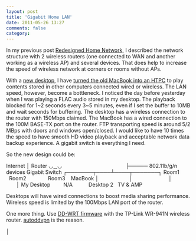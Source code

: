 ```yaml
---
layout: post
title: 'Gigabit Home LAN'
date: 2011-05-26 13:27
comments: false
category: 
---
```

    

In my previous post [Redesigned Home Network](/?p=37867), I described the network structure with 2 wireless routers (one connected to WAN and another working as a wireless AP) and several devices. That does help to increase the speed of wireless network at corners or rooms without APs.

With a [new desktop](/?p=38000), I have [turned the old MacBook into an HTPC](/?p=37849) to play contents stored in other computers connected wired or wireless. The LAN speed, however, become a bottleneck. I noticed the day before yesterday when I was playing a FLAC audio stored in my desktop. The playback blocked for 1~2 seconds every 3~5 minutes, even if I set the buffer to 10MB and wait seconds for buffering. The desktop has a wireless connection to the router with 150Mbps claimed. The MacBook has a wired connection to the 100M BASE-TX port on the router. FTP transporting speed is around 5/2 MBps with doors and windows open/closed. I would like to have 10 times the speed to have smooth HD video playback and acceptable network data backup experience. A gigabit switch is everything I need.

So the new design could be:

Internet
│
Router
◡‿◡                                            ├───── 802.11b/g/n devices
Gigabit Switch
┌───────┬────┴────┬───────┐
Room1           Room2               Room3    MacBook
│                     │                         │                   │
My Desktop         N/A           Desktop 2   TV & AMP

Desktops will have wired connections to boost media sharing performance. Wireless speed is limited by the 100Mbps LAN port of the router.

One more thing. Use [DD-WRT firmware](http://www.dd-wrt.com) with the TP-Link WR-941N wireless router. [autoddvpn](http://code.google.com/p/autoddvpn/) is the reason.

│
